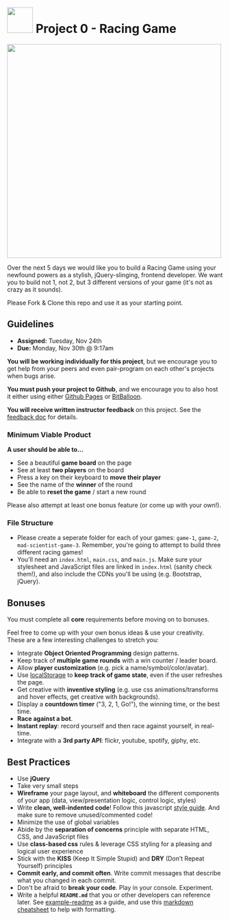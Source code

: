 # <img src="https://cloud.githubusercontent.com/assets/7833470/10423298/ea833a68-7079-11e5-84f8-0a925ab96893.png" width="60"> Project 0 - Racing Game

<img src="https://media.giphy.com/media/mHChlbqGMndYY/giphy.gif" width=500>

Over the next 5 days we would like you to build a Racing Game using your newfound powers as a stylish, jQuery-slinging, frontend developer. We want you to build not 1, not 2, but 3 different versions of your game (it's not as crazy as it sounds).

Please Fork & Clone this repo and use it as your starting point.

## Guidelines

* **Assigned:** Tuesday, Nov 24th
* **Due:** Monday, Nov 30th @ 9:17am

**You will be working individually for this project**, but we encourage you to get help from your peers and even pair-program on each other's projects when bugs arise.

**You must push your project to Github**, and we encourage you to also host it either using either <a href="https://pages.github.com" target="_blank">Github Pages</a> or <a href="https://www.bitballoon.com" target="_blank">BitBalloon</a>.

**You will receive written instructor feedback** on this project. See the [feedback doc](feedback.md) for details.

### Minimum Viable Product
**A user should be able to...**

* See a beautiful **game board** on the page
* See at least **two players** on the board
* Press a key on their keyboard to **move their player**
* See the name of the **winner** of the round
* Be able to **reset the game** / start a new round

Please also attempt at least one bonus feature (or come up with your own!).

### File Structure
* Please create a seperate folder for each of your games: `game-1`, `game-2`, `mad-scientist-game-3`. Remember, you're going to attempt to build three different racing games!
* You'll need an `index.html`, `main.css`, and `main.js`. Make sure your stylesheet and JavaScript files are linked in `index.html` (sanity check them!), and also include the CDNs you'll be using (e.g. Bootstrap, jQuery).

## Bonuses
You must complete all **core** requirements before moving on to bonuses.

Feel free to come up with your own bonus ideas & use your creativity. These are a few interesting challenges to stretch you:

* Integrate **Object Oriented Programming** design patterns.
* Keep track of **multiple game rounds** with a win counter / leader board.
* Allow **player customization** (e.g. pick a name/symbol/color/avatar).
* Use <a href="https://developer.mozilla.org/en-US/docs/Web/API/Window/localStorage" target="_blank">localStorage</a> to **keep track of game state**, even if the user refreshes the page.
* Get creative with **inventive styling** (e.g. use css animations/transforms and hover effects, get creative with backgrounds).
* Display a **countdown timer** ("3, 2, 1, Go!"), the winning time, or the best time.
* **Race against a bot**.
* **Instant replay**: record yourself and then race against yourself, in real-time.
* Integrate with a **3rd party API**: flickr, youtube, spotify, giphy, etc.

## Best Practices
* Use **jQuery**
* Take very small steps
* **Wireframe** your page layout, and **whiteboard** the different components of your app (data, view/presentation logic, control logic, styles)
* Write **clean, well-indented code**! Follow this javascript [style guide](https://github.com/airbnb/javascript/tree/master/es5). And make sure to remove unused/commented code!
* Minimize the use of global variables
* Abide by the **separation of concerns** principle with separate HTML, CSS, and JavaScript files
* Use **class-based css** rules & leverage CSS styling for a pleasing and logical user experience
* Stick with the **KISS** (Keep It Simple Stupid) and **DRY** (Don’t Repeat Yourself) principles
* **Commit early, and commit often**. Write commit messages that describe what you changed in each commit.
* Don't be afraid to **break your code**. Play in your console. Experiment.
* Write a helpful **`README.md`** that you or other developers can reference later. See [example-readme](example-readme.md) as a guide, and use this <a href="https://github.com/adam-p/markdown-here/wiki/Markdown-Here-Cheatsheet" target="_blank">markdown cheatsheet</a> to help with formatting.
